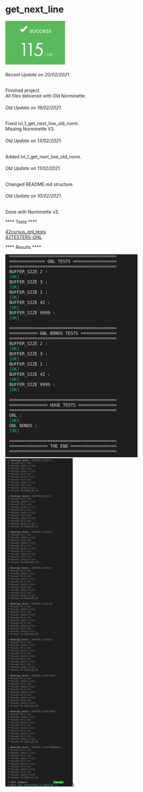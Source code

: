 # get_next_line

![GitHub Logo](/extras/images/Success.png)

###### <i>Recent Update on 20/02/2021.</i>
Finished project.\
All files delivered with Old Norminette.

###### <i>Old Update on 19/02/2021.</i>
Fixed lvl_1_get_next_line_old_norm.\
Missing Norminette V3.

###### <i>Old Update on 13/02/2021.</i>
Added lvl_1_get_next_line_old_norm.

###### <i>Old Update on 11/02/2021.</i>
Changed README.md structure.

###### <i>Old Update on 10/02/2021.</i>
Done with Norminette v3.

**** Tests ****

[42cursus_gnl_tests](https://github.com/mrjvs/42cursus_gnl_tests)\
[42TESTERS-GNL](https://github.com/Mazoise/42TESTERS-GNL)

**** Results ****

![GitHub Logo](/extras/images/42TESTERS-GNL.png)\
![GitHub Logo](/extras/images/42cursus_gnl_tests1.png)\



